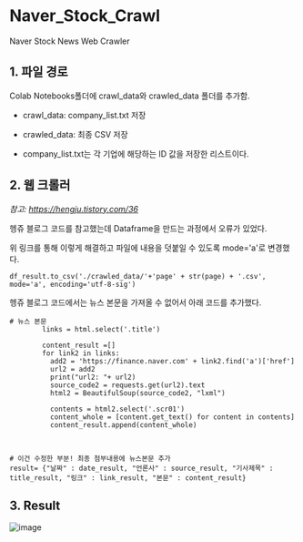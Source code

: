 # Naver_Stock_Crawl
Naver Stock News Web Crawler

## 1. 파일 경로
Colab Notebooks폴더에 crawl_data와 crawled_data 폴더를 추가함.

- crawl_data: company_list.txt 저장
- crawled_data: 최종 CSV 저장


- company_list.txt는 각 기업에 해당하는 ID 값을 저장한 리스트이다.

## 2. 웹 크롤러
*참고: https://hengju.tistory.com/36*


헹쥬 블로그 코드를 참고했는데 Dataframe을 만드는 과정에서 오류가 있었다.

위 링크를 통해 이렇게 해결하고 파일에 내용을 덧붙일 수 있도록 mode='a'로 변경했다.
```
df_result.to_csv('./crawled_data/'+'page' + str(page) + '.csv', mode='a', encoding='utf-8-sig')
```


헹쥬 블로그 코드에서는 뉴스 본문을 가져올 수 없어서 아래 코드를 추가했다.
```
# 뉴스 본문
        links = html.select('.title') 

        content_result =[]
        for link2 in links: 
          add2 = 'https://finance.naver.com' + link2.find('a')['href']
          url2 = add2
          print("url2: "+ url2)
          source_code2 = requests.get(url2).text
          html2 = BeautifulSoup(source_code2, "lxml")

          contents = html2.select('.scr01')
          content_whole = [content.get_text() for content in contents] 
          content_result.append(content_whole)



# 이건 수정한 부분! 최종 첨부내용에 뉴스본문 추가
result= {"날짜" : date_result, "언론사" : source_result, "기사제목" : title_result, "링크" : link_result, "본문" : content_result}
```

## 3. Result
![image](https://user-images.githubusercontent.com/55427886/113545137-8e943a00-9624-11eb-9656-2ff7c9a34d69.png)
